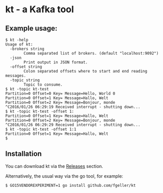 # kt - a Kafka tool

## Example usage:

    $ kt -help
    Usage of kt:
      -brokers string
            Comma separated list of brokers. (default "localhost:9092")
      -json
            Print output in JSON format.
      -offset string
            Colon separated offsets where to start and end reading messages.
      -topic string
            Topic to consume.
    $ kt -topic kt-test
    Partition=0 Offset=0 Key= Message=Hello, World 0
    Partition=0 Offset=1 Key= Message=Hallo, Welt
    Partition=0 Offset=2 Key= Message=Bonjour, monde
    ^C2016/01/26 06:29:19 Received interrupt - shutting down...
    $ kt -topic kt-test -offset 1:
    Partition=0 Offset=1 Key= Message=Hallo, Welt
    Partition=0 Offset=2 Key= Message=Bonjour, monde
    ^C2016/01/26 06:29:29 Received interrupt - shutting down...
    $ kt -topic kt-test -offset 1:1
    Partition=0 Offset=1 Key= Message=Hallo, Welt
    $

## Installation

You can download kt via the [Releases](https://github.com/fgeller/kt/releases) section.

Alternatively, the usual way via the go tool, for example:

    $ GO15VENDOREXPERIMENT=1 go install github.com/fgeller/kt
